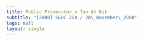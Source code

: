 ```yaml
---
title: Public Prosecutor v Tan Ah Kit
subtitle: "[2000] SGHC 254 / 28\_November\_2000"
tags: null
layout: single
---
```


